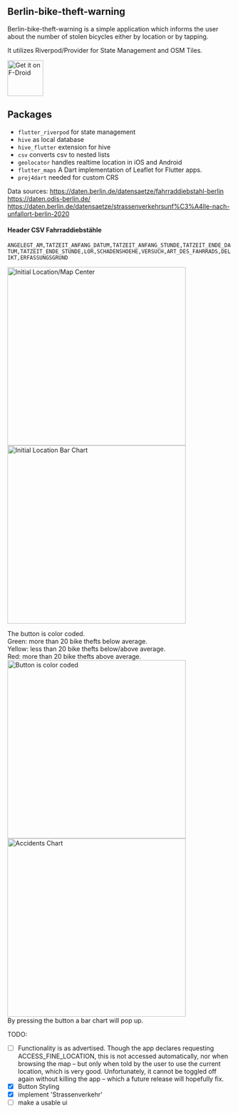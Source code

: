 Berlin-bike-theft-warning
-------------------------

Berlin-bike-theft-warning is a simple application which informs the user about the number of stolen bicycles either by location or by tapping.

It utilizes Riverpod/Provider for State Management and OSM Tiles.

[<img src="https://fdroid.gitlab.io/artwork/badge/get-it-on.png"
     alt="Get it on F-Droid"
     height="80">](https://f-droid.org/packages/de.example.fahrraddiebstahl_berlin/)

## Packages
- `flutter_riverpod` for state management
- `hive` as local database
- `hive_flutter` extension for hive
- `csv` converts csv to nested lists
- `geolocator` handles realtime location in iOS and Android
- `flutter_maps` A Dart implementation of Leaflet for Flutter apps.
- `proj4dart` needed for custom CRS


Data sources:
https://daten.berlin.de/datensaetze/fahrraddiebstahl-berlin
https://daten.odis-berlin.de/  
https://daten.berlin.de/datensaetze/strassenverkehrsunf%C3%A4lle-nach-unfallort-berlin-2020  


#### Header CSV Fahrraddiebstähle
`ANGELEGT_AM,TATZEIT_ANFANG_DATUM,TATZEIT_ANFANG_STUNDE,TATZEIT_ENDE_DATUM,TATZEIT_ENDE_STUNDE,LOR,SCHADENSHOEHE,VERSUCH,ART_DES_FAHRRADS,DELIKT,ERFASSUNGSGRUND
`

<img alt="Initial Location/Map Center" src="fastlane\metadata\android\en-US\images\phoneScreenshots\1.png" width="400"/>
<img alt="Initial Location Bar Chart" src="fastlane\metadata\android\en-US\images\phoneScreenshots\2.png" width="400"/>

The button is color coded.  
Green: more than 20 bike thefts below average.  
Yellow: less than 20 bike thefts below/above average.  
Red: more than 20 bike thefts above average.  
<img alt="Button is color coded" src="fastlane\metadata\android\en-US\images\phoneScreenshots\4.png" width="400"/>
<img alt="Accidents Chart" src="fastlane\metadata\android\en-US\images\phoneScreenshots\3.png" width="400"/>  
By pressing the button a bar chart will pop up.


TODO:
- [ ] Functionality is as advertised. Though the app declares requesting ACCESS_FINE_LOCATION, this is not accessed automatically, nor when browsing the map – but only when told by the user to use the current location, which is very good. Unfortunately, it cannot be toggled off again without killing the app – which a future release will hopefully fix.
- [x] Button Styling
- [x] implement 'Strassenverkehr'
- [ ] make a usable ui
